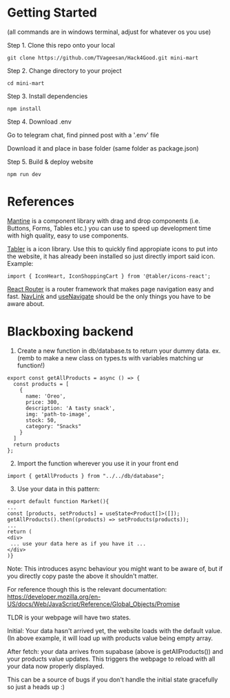 # Getting Started

(all commands are in windows terminal, adjust for whatever os you use)

Step 1. Clone this repo onto your local 

`git clone https://github.com/TVageesan/Hack4Good.git mini-mart`

Step 2. Change directory to your project

`cd mini-mart`

Step 3. Install dependencies

`npm install`

Step 4. Download .env

Go to telegram chat, find pinned post with a '.env' file

Download it and place in base folder (same folder as package.json)

Step 5. Build & deploy website 

`npm run dev`

# References

[Mantine](https://mantine.dev/) is a component library with drag and drop components (i.e. Buttons, Forms, Tables etc.) you can use to speed up development time with high quality, easy to use components. 

[Tabler](https://tabler.io/icons) is a icon library. Use this to quickly find appropiate icons to put into the website, it has already been installed so just directly import said icon.
Example:

 `import { IconHeart, IconShoppingCart } from '@tabler/icons-react';`

[React Router](https://reactrouter.com/start/library/) is a router framework that makes page navigation easy and fast. [NavLink](https://reactrouter.com/start/library/navigating#navlink) and [useNavigate](https://reactrouter.com/start/library/navigating#usenavigate) should be the only things you have to be aware about.

# Blackboxing backend

1. Create a new function in db/database.ts to return your dummy data. 
ex. (remb to make a new class on types.ts with variables matching ur function!)
```
export const getAllProducts = async () => {
  const products = [
    {
      name: 'Oreo',
      price: 300,
      description: 'A tasty snack',
      img: 'path-to-image',
      stock: 50,
      category: "Snacks"
    }
  ]
  return products
};

```

2. Import the function wherever you use it in your front end
```
import { getAllProducts } from "../../db/database";
```

3. Use your data in this pattern:
```
export default function Market(){
...
const [products, setProducts] = useState<Product[]>([]);
getAllProducts().then((products) => setProducts(products));
...
return (
<div>
 ... use your data here as if you have it ...
</div>
)}
```

Note: This introduces async behaviour you might want to be aware of, but if you directly copy paste the above it shouldn't matter.

For reference though this is the relevant documentation: https://developer.mozilla.org/en-US/docs/Web/JavaScript/Reference/Global_Objects/Promise

TLDR is your webpage will have two states.


Initial: Your data hasn't arrived yet, the website loads with the default value. (In above example, it will load up with products value being empty array.

After fetch: your data arrives from supabase (above is getAllProducts()) and your products value updates. This triggers the webpage to reload with all your data now properly displayed.

This can be a source of bugs if you don't handle the initial state gracefully so just a heads up :)
